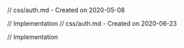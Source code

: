 // css/auth.md - Created on 2020-05-08

// Implementation
// css/auth.md - Created on 2020-06-23

// Implementation
